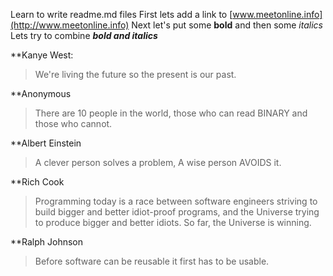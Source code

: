 Learn to write readme.md files
First lets add a link to [www.meetonline.info](http://www.meetonline.info)
Next let's put some **bold** and then some *italics*
Lets try to combine __*bold and italics*__

**Kanye West:
> We're living the future so
> the present is our past.

**Anonymous
> There are 10 people in the world, those who can read BINARY and those who cannot.

**Albert Einstein
> A clever person solves a problem,
> A wise person AVOIDS it.

**Rich Cook
> Programming today is a race between software engineers striving to build bigger and better idiot-proof programs, and the Universe trying to produce bigger and better idiots. So far, the Universe is winning.

**Ralph Johnson
> Before software can be reusable it first has to be usable.

